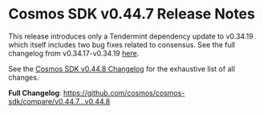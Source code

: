 # Cosmos SDK v0.44.7 Release Notes

This release introduces only a Tendermint dependency update to v0.34.19 which
itself includes two bug fixes related to consensus. See the full changelog from
v0.34.17-v0.34.19 [here](https://github.com/tendermint/tendermint/blob/v0.34.19/CHANGELOG.md#v0.34.19).

See the [Cosmos SDK v0.44.8 Changelog](https://github.com/cosmos/cosmos-sdk/blob/v0.44.8/CHANGELOG.md)
for the exhaustive list of all changes.

**Full Changelog**: https://github.com/cosmos/cosmos-sdk/compare/v0.44.7...v0.44.8

